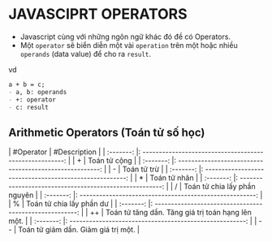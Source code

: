 # JAVASCIPRT OPERATORS

- Javascript cùng với những ngôn ngữ khác đó đề có Operators.
- Một `operator` sẽ biển diễn một vài `operation` trên một hoặc nhiều `operands` (data value) để cho ra `result`.

vd
```md
a + b = c;
- a, b: operands
- +: operator
- c: result
```

## Arithmetic Operators (Toán tử số học)
| #Operator | #Description                                             |
| :-------: |: ------------------------------------------------------: |
| +         | Toán tử cộng                                             |
| :-------: |: ------------------------------------------------------: |
| -         | Toán tử trừ                                              |
| :-------: |: ------------------------------------------------------: |
| *         | Toán tử nhân                                             |
| :-------: |: ------------------------------------------------------: |
| /         | Toán tử chia lấy phần nguyên                             |
| :-------: |: ------------------------------------------------------: |
| %         | Toán tử chia lấy phần dư                                 |
| :-------: |: ------------------------------------------------------: |
| ++        | Toán tử tăng dần. Tăng giá trị toán hạng lên một.        |
| :-------: |: ------------------------------------------------------: |
| --        | Toán tử giảm dần. Giảm giá trị một.                      |
